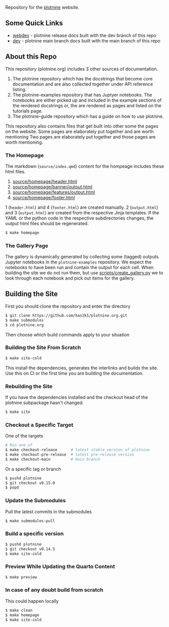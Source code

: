 Repository for the [plotnine](https://plotnine.org) website.

## Some Quick Links

- [webdev](https://plotnine.org/webdev) - plotnine release docs built with the dev branch of this repo
- [dev](https://plotnine.org/dev) - plotnine main branch docs built with the main branch of this repo

## About this Repo

This repository (plotnine.org) includes 3 other sources of documentation.

1. The plotnine repository which has the docstrings that become core documentation and are also collected together under API reference listing.
2. The plotnine-examples repository that has Juptyer notebooks. The notebooks are either picked up and included in the example sections of the rendered docstrings or, the are rendered as pages and listed on the tutorials page.
3. The plotnine-guide repository which has a guide on how to use plotnine.

This repository also contains files that get built into other some the pages on the website. Some pages are elaborately put together and are worth mentioning Two pages are
elaborately put together and those pages are worth mentioning.

### The Homepage

The markdown (`source/index.qmd`) content for the hompeage includes these html files.

1. [source/homepage/header.html](./source/homepage/header.html)
2. [source/homepage/banner/output.html](./source/homepage/banner/output.html)
3. [source/homepage/features/output.html](./source/homepage/features/output.html)
4. [source/homepage/footer.html](./source/homepage/footer.html)

1 (`header.html`) and 4 (`footer.html`) are created manually.
2 (`output.html`) and 3 (`output.html`) are created from the respective Jinja templates.
If the YAML or the python code in the respective subdirectories changes, the output html files should be regenerated.

```sh
$ make homepage
```

### The Gallery Page

The gallery is dynamically generated by collecting some (tagged) outputs Jupyter notebooks in the `plotnine-examples` repository.
We expect the notebooks to have been run and contain the output for each cell.
When building the site we do not run them, but use [scripts/create_gallery.py](./scripts/create_gallery.py) we to look through each notebook and pick out items for the gallery.  

## Building the Site

First you should clone the repository and enter the directory

```sh
$ git clone https://github.com/has2k1/plotnine.org.git
$ make submodules
$ cd plotnine.org
```

Then choose which build commands apply to your situation 

### Building the Site From Scratch

```sh
$ make site-cold
```

This install the dependencies, generates the interlinks and builds the site. Use this on CI or the first time you are building the documentation.

### Rebuilding the Site

If you have the dependencies installed and the checkout head of the plotnine subpackage hasn't changed.

```sh
$ make site
```

### Checkout a Specific Target

One of the targets

```sh
# Run one of
$ make checkout-release      # latest stable version of plotnine
$ make checkout-pre-release  # latest pre-release version
$ make checkout-main         # main branch
```

Or a specific tag or branch

```sh
$ pushd plotnine
$ git checkout v0.15.0
$ popd
```

### Update the Submodules 

Pull the latest commits in the submodules

```sh
$ make submodules-pull
```

### Build a specific version

```sh
$ pushd plotnine
$ git checkout v0.14.5
$ make site-cold
```

### Preview While Updating the Quarto Content

```sh
$ make preview
```

### In case of any doubt build from scratch

This could happen locally 

```sh
$ make clean
$ make homepage
$ make site-cold
```
